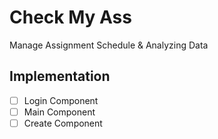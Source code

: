 # Check My Ass

Manage Assignment Schedule & Analyzing Data

## Implementation
- [ ] Login Component
- [ ] Main Component
- [ ] Create Component